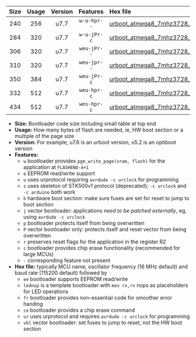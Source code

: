 |Size|Usage|Version|Features|Hex file|
|:-:|:-:|:-:|:-:|:--|
|240|256|u7.7|`w-u-hpr--`|[urboot_atmega8_7mhz3728_115200bps_lednop_fr_ur.hex](https://raw.githubusercontent.com/stefanrueger/urboot.hex/main/mcus/atmega8/fcpu_7mhz3728/115200_bps/urboot_atmega8_7mhz3728_115200bps_lednop_fr_ur.hex)|
|284|320|u7.7|`w-u-jPr-c`|[urboot_atmega8_7mhz3728_115200bps_lednop_fr_ce_ur_vbl.hex](https://raw.githubusercontent.com/stefanrueger/urboot.hex/main/mcus/atmega8/fcpu_7mhz3728/115200_bps/urboot_atmega8_7mhz3728_115200bps_lednop_fr_ce_ur_vbl.hex)|
|306|320|u7.7|`weu-jPr--`|[urboot_atmega8_7mhz3728_115200bps_ee_lednop_ur_vbl.hex](https://raw.githubusercontent.com/stefanrueger/urboot.hex/main/mcus/atmega8/fcpu_7mhz3728/115200_bps/urboot_atmega8_7mhz3728_115200bps_ee_lednop_ur_vbl.hex)|
|310|320|u7.7|`weu-jpr--`|[urboot_atmega8_7mhz3728_115200bps_ee_lednop_fr_ur_vbl.hex](https://raw.githubusercontent.com/stefanrueger/urboot.hex/main/mcus/atmega8/fcpu_7mhz3728/115200_bps/urboot_atmega8_7mhz3728_115200bps_ee_lednop_fr_ur_vbl.hex)|
|350|384|u7.7|`weu-jPr-c`|[urboot_atmega8_7mhz3728_115200bps_ee_lednop_fr_ce_ur_vbl.hex](https://raw.githubusercontent.com/stefanrueger/urboot.hex/main/mcus/atmega8/fcpu_7mhz3728/115200_bps/urboot_atmega8_7mhz3728_115200bps_ee_lednop_fr_ce_ur_vbl.hex)|
|332|512|u7.7|`weu-hpr-c`|[urboot_atmega8_7mhz3728_115200bps_ee_lednop_fr_ce_ur.hex](https://raw.githubusercontent.com/stefanrueger/urboot.hex/main/mcus/atmega8/fcpu_7mhz3728/115200_bps/urboot_atmega8_7mhz3728_115200bps_ee_lednop_fr_ce_ur.hex)|
|434|512|u7.7|`wes-hpr-c`|[urboot_atmega8_7mhz3728_115200bps_ee_lednop_fr_ce.hex](https://raw.githubusercontent.com/stefanrueger/urboot.hex/main/mcus/atmega8/fcpu_7mhz3728/115200_bps/urboot_atmega8_7mhz3728_115200bps_ee_lednop_fr_ce.hex)|

- **Size:** Bootloader code size including small table at top end
- **Usage:** How many bytes of flash are needed, ie, HW boot section or a multiple of the page size
- **Version:** For example, u7.6 is an urboot version, o5.2 is an optiboot version
- **Features:**
  + `w` bootloader provides `pgm_write_page(sram, flash)` for the application at `FLASHEND-4+1`
  + `e` EEPROM read/write support
  + `u` uses urprotocol requiring `avrdude -c urclock` for programming
  + `s` uses skeleton of STK500v1 protocol (deprecated); `-c urclock` and `-c arduino` both work
  + `h` hardware boot section: make sure fuses are set for reset to jump to boot section
  + `j` vector bootloader: applications *need to be patched externally*, eg, using `avrdude -c urclock`
  + `p` bootloader protects itself from being overwritten
  + `P` vector bootloader only: protects itself and reset vector from being overwritten
  + `r` preserves reset flags for the application in the register R2
  + `c` bootloader provides chip erase functionality (recommended for large MCUs)
  + `-` corresponding feature not present
- **Hex file:** typically MCU name, oscillator frequency (16 MHz default) and baud rate (115200 default) followed by
  + `ee` bootloader supports EEPROM read/write
  + `lednop` is a template bootloader with `mov rx,rx` nops as placeholders for LED operations
  + `fr` bootloader provides non-essential code for smoother error handing
  + `ce` bootloader provides a chip erase command
  + `ur` uses urprotocol and requires `avrdude -c urclock` for programming
  + `vbl` vector bootloader: set fuses to jump to reset, not the HW boot section
